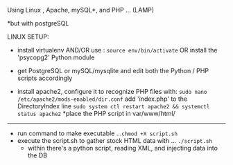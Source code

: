 Using Linux , Apache, mySQL*, and PHP ... (LAMP)

*but with postgreSQL

LINUX SETUP:
* install virtualenv AND/OR use : `source env/bin/activate`
    OR install the 'psycopg2' Python module 
    
* get PostgreSQL or mySQL/mysqlite and edit both the Python / PHP scripts accordingly
* install apache2, configure it to recognize PHP files with: 
    `sudo nano /etc/apache2/mods-enabled/dir.conf`
    add 'index.php' to the DirectoryIndex line
    `sudo system ctl restart apache2 && systemctl status apache2`
*place the PHP script in var/www/html/

------

* run command to make executable ...`chmod +X script.sh`
* execute the script.sh to gather stock HTML data with ... `./script.sh`
    * within there's a python script, reading XML, and injecting data into the DB